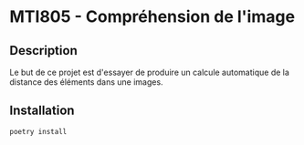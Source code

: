 # MTI805 - Compréhension de l'image


## Description
Le but de ce projet est d'essayer de produire un calcule automatique de la distance des éléments dans une images.

## Installation
```shell
poetry install
```
